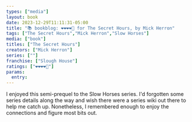 ```yaml
---
types: ["media"]
layout: book
date: 2023-12-29T11:11:31-05:00
title: "📚 bookblog: ❤️❤️❤️❤️🖤 for The Secret Hours, by Mick Herron"
tags: ["The Secret Hours","Mick Herron","Slow Horses"]
media: ["book"]
titles: ["The Secret Hours"]
creators: ["Mick Herron"]
series: [""]
franchise: ["Slough House"]
ratings: ["❤️❤️❤️❤️🖤"]
params:
  entry:
---
```


I enjoyed this semi-prequel to the Slow Horses series. I'd forgotten some series details along the way and wish there were a series wiki out there to help me catch up. Nonetheless, I remembered enough to enjoy the connections and figure most bits out.
